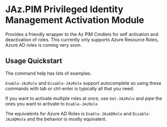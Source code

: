 # JAz.PIM Privileged Identity Management Activation Module

Provides a friendly wrapper to the Az PIM Cmdlets for self activation and deactivation of roles.
This currently only supports Azure Resource Roles, Azure AD roles is coming very soon.

## Usage Quickstart

The command help has lots of examples.

`Enable-JAzRole` and `Disable-JAzRole` support autocomplete so using these commands with
tab or ctrl-enter is typically all that you need.

If you want to activate multiple roles at once, use `Get-JAzRole` and pipe the ones you want to activate to `Enable-JAzRole`

The equivalents for Azure AD Roles is `Enable-JAzADRole` and `Disable-JAzADRole` and the behavior is mostly equivalent.
